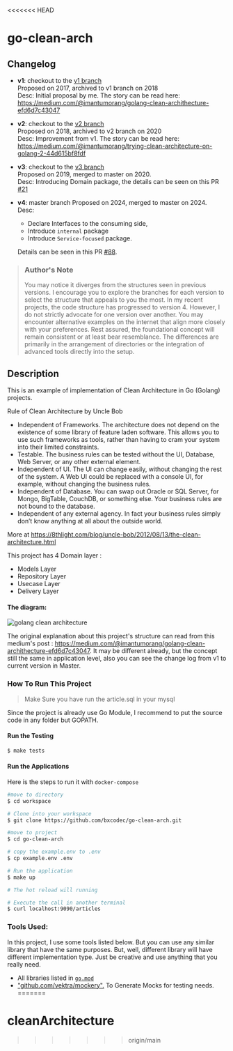 <<<<<<< HEAD
# go-clean-arch

## Changelog

- **v1**: checkout to the [v1 branch](https://github.com/bxcodec/go-clean-arch/tree/v1) <br>
  Proposed on 2017, archived to v1 branch on 2018 <br>
  Desc: Initial proposal by me. The story can be read here: https://medium.com/@imantumorang/golang-clean-archithecture-efd6d7c43047

- **v2**: checkout to the [v2 branch](https://github.com/bxcodec/go-clean-arch/tree/v2) <br>
  Proposed on 2018, archived to v2 branch on 2020 <br>
  Desc: Improvement from v1. The story can be read here: https://medium.com/@imantumorang/trying-clean-architecture-on-golang-2-44d615bf8fdf

- **v3**: checkout to the [v3 branch](https://github.com/bxcodec/go-clean-arch/tree/v3) <br>
  Proposed on 2019, merged to master on 2020. <br>
  Desc: Introducing Domain package, the details can be seen on this PR [#21](https://github.com/bxcodec/go-clean-arch/pull/21)

- **v4**: master branch
  Proposed on 2024, merged to master on 2024. <br>
  Desc:

  - Declare Interfaces to the consuming side,
  - Introduce `internal` package
  - Introduce `Service-focused` package.

  Details can be seen in this PR [#88](https://github.com/bxcodec/go-clean-arch/pull/88).<br>

> ### Author's Note
>
> You may notice it diverges from the structures seen in previous versions. I encourage you to explore the branches for each version to select the structure that appeals to you the most. In my recent projects, the code structure has progressed to version 4. However, I do not strictly advocate for one version over another. You may encounter alternative examples on the internet that align more closely with your preferences. Rest assured, the foundational concept will remain consistent or at least bear resemblance. The differences are primarily in the arrangement of directories or the integration of advanced tools directly into the setup.

## Description

This is an example of implementation of Clean Architecture in Go (Golang) projects.

Rule of Clean Architecture by Uncle Bob

- Independent of Frameworks. The architecture does not depend on the existence of some library of feature laden software. This allows you to use such frameworks as tools, rather than having to cram your system into their limited constraints.
- Testable. The business rules can be tested without the UI, Database, Web Server, or any other external element.
- Independent of UI. The UI can change easily, without changing the rest of the system. A Web UI could be replaced with a console UI, for example, without changing the business rules.
- Independent of Database. You can swap out Oracle or SQL Server, for Mongo, BigTable, CouchDB, or something else. Your business rules are not bound to the database.
- Independent of any external agency. In fact your business rules simply don’t know anything at all about the outside world.

More at https://8thlight.com/blog/uncle-bob/2012/08/13/the-clean-architecture.html

This project has 4 Domain layer :

- Models Layer
- Repository Layer
- Usecase Layer
- Delivery Layer

#### The diagram:

![golang clean architecture](https://github.com/bxcodec/go-clean-arch/raw/master/clean-arch.png)

The original explanation about this project's structure can read from this medium's post : https://medium.com/@imantumorang/golang-clean-archithecture-efd6d7c43047.
It may be different already, but the concept still the same in application level, also you can see the change log from v1 to current version in Master.

### How To Run This Project

> Make Sure you have run the article.sql in your mysql

Since the project is already use Go Module, I recommend to put the source code in any folder but GOPATH.

#### Run the Testing

```bash
$ make tests
```

#### Run the Applications

Here is the steps to run it with `docker-compose`

```bash
#move to directory
$ cd workspace

# Clone into your workspace
$ git clone https://github.com/bxcodec/go-clean-arch.git

#move to project
$ cd go-clean-arch

# copy the example.env to .env
$ cp example.env .env

# Run the application
$ make up

# The hot reload will running

# Execute the call in another terminal
$ curl localhost:9090/articles
```

### Tools Used:

In this project, I use some tools listed below. But you can use any similar library that have the same purposes. But, well, different library will have different implementation type. Just be creative and use anything that you really need.

- All libraries listed in [`go.mod`](https://github.com/bxcodec/go-clean-arch/blob/master/go.mod)
- ["github.com/vektra/mockery".](https://github.com/vektra/mockery) To Generate Mocks for testing needs.
=======
# cleanArchitecture
>>>>>>> origin/main
